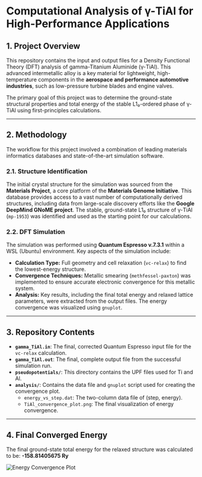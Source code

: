 # Computational Analysis of γ-TiAl for High-Performance Applications

## 1. Project Overview

This repository contains the input and output files for a Density Functional Theory (DFT) analysis of gamma-Titanium Aluminide (γ-TiAl). This advanced intermetallic alloy is a key material for lightweight, high-temperature components in the **aerospace and performance automotive industries**, such as low-pressure turbine blades and engine valves.

The primary goal of this project was to determine the ground-state structural properties and total energy of the stable L1₀-ordered phase of γ-TiAl using first-principles calculations.

---

## 2. Methodology

The workflow for this project involved a combination of leading materials informatics databases and state-of-the-art simulation software.

### 2.1. Structure Identification

The initial crystal structure for the simulation was sourced from the **Materials Project**, a core platform of the **Materials Genome Initiative**. This database provides access to a vast number of computationally derived structures, including data from large-scale discovery efforts like the **Google DeepMind GNoME project**. The stable, ground-state L1₀ structure of γ-TiAl (`mp-1953`) was identified and used as the starting point for our calculations.

### 2.2. DFT Simulation

The simulation was performed using **Quantum Espresso v.7.3.1** within a WSL (Ubuntu) environment. Key aspects of the simulation include:
- **Calculation Type:** Full geometry and cell relaxation (`vc-relax`) to find the lowest-energy structure.
- **Convergence Techniques:** Metallic smearing (`methfessel-paxton`) was implemented to ensure accurate electronic convergence for this metallic system.
- **Analysis:** Key results, including the final total energy and relaxed lattice parameters, were extracted from the output files. The energy convergence was visualized using `gnuplot`.

---

## 3. Repository Contents

- **`gamma_TiAl.in`**: The final, corrected Quantum Espresso input file for the `vc-relax` calculation.
- **`gamma_TiAl.out`**: The final, complete output file from the successful simulation run.
- **`pseudopotentials/`**: This directory contains the UPF files used for Ti and Al.
- **`analysis/`**: Contains the data file and `gnuplot` script used for creating the convergence plot.
  - `energy_vs_step.dat`: The two-column data file of (step, energy).
  - `TiAl_convergence_plot.png`: The final visualization of energy convergence.

---

## 4. Final Converged Energy

The final ground-state total energy for the relaxed structure was calculated to be:
**-158.81405675 Ry**

![Energy Convergence Plot](analysis/TiAl_convergence_plot.png)
